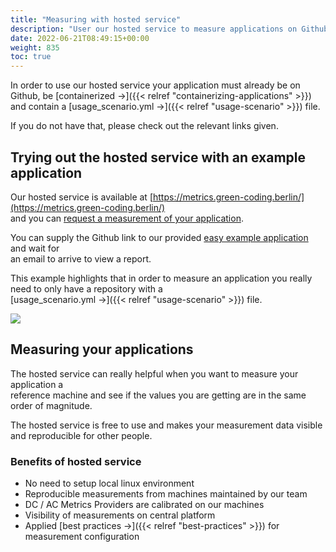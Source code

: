 ```yaml
---
title: "Measuring with hosted service"
description: "User our hosted service to measure applications on Github."
date: 2022-06-21T08:49:15+00:00
weight: 835
toc: true
---
```


In order to use our hosted service your application must already be on Github, be [containerized →]({{< relref "containerizing-applications" >}}) and contain a [usage_scenario.yml →]({{< relref "usage-scenario" >}}) file.

If you do not have that, please check out the relevant links given.

## Trying out the hosted service with an example application

Our hosted service is available at [https://metrics.green-coding.berlin/](https://metrics.green-coding.berlin/)  
and you can [request a measurement of your application](https://metrics.green-coding.berlin/request.html).

You can supply the Github link to our provided [easy example application](https://github.com/green-coding-berlin/simple-example-application) and wait for  
an email to arrive to view a report.

This example highlights that in order to measure an application you really need to only have a repository with a  
[usage_scenario.yml →]({{< relref "usage-scenario" >}}) file.

<img class="ui centered rounded bordered image" src="/img/add-new-project.webp">

## Measuring your applications

The hosted service can really helpful when you want to measure your application a  
reference machine and see if the values you are getting are in the same order of magnitude.

The hosted service is free to use and makes your measurement data visible and reproducible for other people.

### Benefits of hosted service

- No need to setup local linux environment
- Reproducible measurements from machines maintained by our team
- DC / AC Metrics Providers are calibrated on our machines
- Visibility of measurements on central platform
- Applied [best practices →]({{< relref "best-practices" >}}) for measurement configuration
